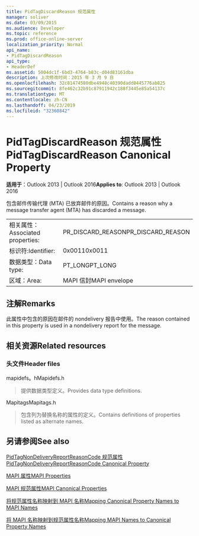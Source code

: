```yaml
---
title: PidTagDiscardReason 规范属性
manager: soliver
ms.date: 03/09/2015
ms.audience: Developer
ms.topic: reference
ms.prod: office-online-server
localization_priority: Normal
api_name:
- PidTagDiscardReason
api_type:
- HeaderDef
ms.assetid: 5004dc1f-6bd3-4764-b83c-d04d83161dba
description: 上次修改时间：2015 年 3 月 9 日
ms.openlocfilehash: 32c81474580dbe4948c40390dadd0445776ab825
ms.sourcegitcommit: 8fe462c32b91c87911942c188f3445e85a54137c
ms.translationtype: MT
ms.contentlocale: zh-CN
ms.lasthandoff: 04/23/2019
ms.locfileid: "32360842"
---
```

# <a name="pidtagdiscardreason-canonical-property"></a><span data-ttu-id="c617c-103">PidTagDiscardReason 规范属性</span><span class="sxs-lookup"><span data-stu-id="c617c-103">PidTagDiscardReason Canonical Property</span></span>

  
  
<span data-ttu-id="c617c-104">**适用于**：Outlook 2013 | Outlook 2016</span><span class="sxs-lookup"><span data-stu-id="c617c-104">**Applies to**: Outlook 2013 | Outlook 2016</span></span> 
  
<span data-ttu-id="c617c-105">包含邮件传输代理 (MTA) 已放弃邮件的原因。</span><span class="sxs-lookup"><span data-stu-id="c617c-105">Contains a reason why a message transfer agent (MTA) has discarded a message.</span></span> 
  
|||
|:-----|:-----|
|<span data-ttu-id="c617c-106">相关属性：</span><span class="sxs-lookup"><span data-stu-id="c617c-106">Associated properties:</span></span>  <br/> |<span data-ttu-id="c617c-107">PR_DISCARD_REASON</span><span class="sxs-lookup"><span data-stu-id="c617c-107">PR_DISCARD_REASON</span></span>  <br/> |
|<span data-ttu-id="c617c-108">标识符:</span><span class="sxs-lookup"><span data-stu-id="c617c-108">Identifier:</span></span>  <br/> |<span data-ttu-id="c617c-109">0x0011</span><span class="sxs-lookup"><span data-stu-id="c617c-109">0x0011</span></span>  <br/> |
|<span data-ttu-id="c617c-110">数据类型：</span><span class="sxs-lookup"><span data-stu-id="c617c-110">Data type:</span></span>  <br/> |<span data-ttu-id="c617c-111">PT_LONG</span><span class="sxs-lookup"><span data-stu-id="c617c-111">PT_LONG</span></span>  <br/> |
|<span data-ttu-id="c617c-112">区域：</span><span class="sxs-lookup"><span data-stu-id="c617c-112">Area:</span></span>  <br/> |<span data-ttu-id="c617c-113">MAPI 信封</span><span class="sxs-lookup"><span data-stu-id="c617c-113">MAPI envelope</span></span>  <br/> |
   
## <a name="remarks"></a><span data-ttu-id="c617c-114">注解</span><span class="sxs-lookup"><span data-stu-id="c617c-114">Remarks</span></span>

<span data-ttu-id="c617c-115">此属性中包含的原因在邮件的 nondelivery 报告中使用。</span><span class="sxs-lookup"><span data-stu-id="c617c-115">The reason contained in this property is used in a nondelivery report for the message.</span></span>
  
## <a name="related-resources"></a><span data-ttu-id="c617c-116">相关资源</span><span class="sxs-lookup"><span data-stu-id="c617c-116">Related resources</span></span>

### <a name="header-files"></a><span data-ttu-id="c617c-117">头文件</span><span class="sxs-lookup"><span data-stu-id="c617c-117">Header files</span></span>

<span data-ttu-id="c617c-118">mapidefs。h</span><span class="sxs-lookup"><span data-stu-id="c617c-118">Mapidefs.h</span></span>
  
> <span data-ttu-id="c617c-119">提供数据类型定义。</span><span class="sxs-lookup"><span data-stu-id="c617c-119">Provides data type definitions.</span></span>
    
<span data-ttu-id="c617c-120">Mapitags</span><span class="sxs-lookup"><span data-stu-id="c617c-120">Mapitags.h</span></span>
  
> <span data-ttu-id="c617c-121">包含列为替换名称的属性的定义。</span><span class="sxs-lookup"><span data-stu-id="c617c-121">Contains definitions of properties listed as alternate names.</span></span>
    
## <a name="see-also"></a><span data-ttu-id="c617c-122">另请参阅</span><span class="sxs-lookup"><span data-stu-id="c617c-122">See also</span></span>



[<span data-ttu-id="c617c-123">PidTagNonDeliveryReportReasonCode 规范属性</span><span class="sxs-lookup"><span data-stu-id="c617c-123">PidTagNonDeliveryReportReasonCode Canonical Property</span></span>](pidtagnondeliveryreportreasoncode-canonical-property.md)


[<span data-ttu-id="c617c-124">MAPI 属性</span><span class="sxs-lookup"><span data-stu-id="c617c-124">MAPI Properties</span></span>](mapi-properties.md)
  
[<span data-ttu-id="c617c-125">MAPI 规范属性</span><span class="sxs-lookup"><span data-stu-id="c617c-125">MAPI Canonical Properties</span></span>](mapi-canonical-properties.md)
  
[<span data-ttu-id="c617c-126">将规范属性名称映射到 MAPI 名称</span><span class="sxs-lookup"><span data-stu-id="c617c-126">Mapping Canonical Property Names to MAPI Names</span></span>](mapping-canonical-property-names-to-mapi-names.md)
  
[<span data-ttu-id="c617c-127">将 MAPI 名称映射到规范属性名称</span><span class="sxs-lookup"><span data-stu-id="c617c-127">Mapping MAPI Names to Canonical Property Names</span></span>](mapping-mapi-names-to-canonical-property-names.md)

